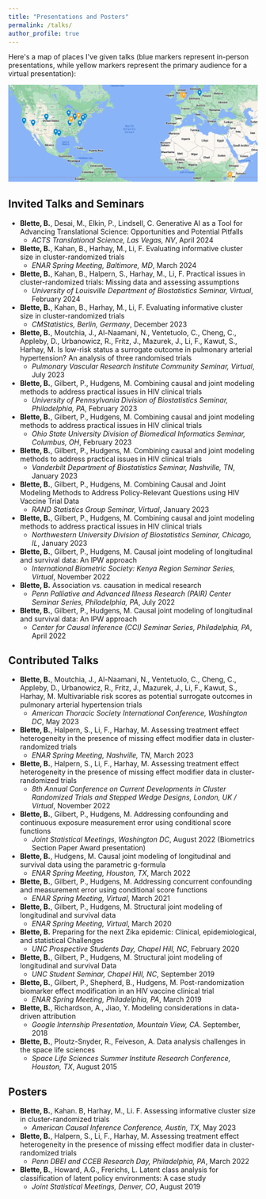 ```yaml
---
title: "Presentations and Posters"
permalink: /talks/
author_profile: true
---
```


Here's a map of places I've given talks (blue markers represent in-person presentations, while yellow markers represent the primary audience for a virtual presentation):

![](../images/TalkPlaces.png)

## Invited Talks and Seminars
- **Blette, B.**, Desai, M., Elkin, P., Lindsell, C. Generative AI as a Tool for Advancing Translational Science: Opportunities and Potential Pitfalls
  - *ACTS Translational Science, Las Vegas, NV*, April 2024
- **Blette, B.**, Kahan, B., Harhay, M., Li, F. Evaluating informative cluster size in cluster-randomized trials
  - *ENAR Spring Meeting, Baltimore, MD*, March 2024
- **Blette, B.**, Kahan, B., Halpern, S., Harhay, M., Li, F. Practical issues in cluster-randomized trials: Missing data and assessing assumptions
  - *University of Louisville Department of Biostatistics Seminar, Virtual*, February 2024
- **Blette, B.**, Kahan, B., Harhay, M., Li, F. Evaluating informative cluster size in cluster-randomized trials
  - *CMStatistics, Berlin, Germany*, December 2023
- **Blette, B.**, Moutchia, J., Al-Naamani, N., Ventetuolo, C., Cheng, C., Appleby, D., Urbanowicz, R., Fritz, J., Mazurek, J., Li, F., Kawut, S., Harhay, M. Is low-risk status a surrogate outcome in pulmonary arterial hypertension? An analysis of three randomised trials
  - *Pulmonary Vascular Research Institute Community Seminar, Virtual*, July 2023
- **Blette, B.**, Gilbert, P., Hudgens, M. Combining causal and joint modeling methods to address practical issues in HIV clinical trials
  - *University of Pennsylvania Division of Biostatistics Seminar, Philadelphia, PA*, February 2023
- **Blette, B.**, Gilbert, P., Hudgens, M. Combining causal and joint modeling methods to address practical issues in HIV clinical trials
  - *Ohio State University Division of Biomedical Informatics Seminar, Columbus, OH*, February 2023
- **Blette, B.**, Gilbert, P., Hudgens, M. Combining causal and joint modeling methods to address practical issues in HIV clinical trials
  - *Vanderbilt Department of Biostatistics Seminar, Nashville, TN*, January 2023
- **Blette, B.**, Gilbert, P., Hudgens, M. Combining Causal and Joint Modeling Methods to Address Policy-Relevant Questions using HIV Vaccine Trial Data
  - *RAND Statistics Group Seminar, Virtual*, January 2023
- **Blette, B.**, Gilbert, P., Hudgens, M. Combining causal and joint modeling methods to address practical issues in HIV clinical trials
  - *Northwestern University Division of Biostatistics Seminar, Chicago, IL*, January 2023
- **Blette, B.**, Gilbert, P., Hudgens, M. Causal joint modeling of longitudinal and survival data: An IPW approach
  - *International Biometric Society: Kenya Region Seminar Series, Virtual*, November 2022
- **Blette, B.** Association vs. causation in medical research
  - *Penn Palliative and Advanced Illness Research (PAIR) Center Seminar Series, Philadelphia, PA*, July 2022
- **Blette, B.**, Gilbert, P., Hudgens, M. Causal joint modeling of longitudinal and survival data: An IPW approach
  - *Center for Causal Inference (CCI) Seminar Series, Philadelphia, PA*, April 2022
    
## Contributed Talks
- **Blette, B.**, Moutchia, J., Al-Naamani, N., Ventetuolo, C., Cheng, C., Appleby, D., Urbanowicz, R., Fritz, J., Mazurek, J., Li, F., Kawut, S., Harhay, M. Multivariable risk scores as potential surrogate outcomes in pulmonary arterial hypertension trials
  - *American Thoracic Society International Conference, Washington DC*, May 2023
- **Blette, B.**, Halpern, S., Li, F., Harhay, M. Assessing treatment effect heterogeneity in the presence of missing effect modifier data in cluster-randomized trials
  - *ENAR Spring Meeting, Nashville, TN*, March 2023
- **Blette, B.**, Halpern, S., Li, F., Harhay, M. Assessing treatment effect heterogeneity in the presence of missing effect modifier data in cluster-randomized trials
  - *8th Annual Conference on Current Developments in Cluster Randomized Trials and Stepped Wedge Designs, London, UK / Virtual*, November 2022
- **Blette, B.**, Gilbert, P., Hudgens, M. Addressing confounding and continuous exposure measurement error using conditional score functions
  - *Joint Statistical Meetings, Washington DC*, August 2022 (Biometrics Section Paper Award presentation)
- **Blette, B.**, Hudgens, M. Causal joint modeling of longitudinal and survival data using the parametric g-formula
  - *ENAR Spring Meeting, Houston, TX*, March 2022
- **Blette, B.**, Gilbert, P., Hudgens, M. Addressing concurrent confounding and measurement error using conditional score functions
  - *ENAR Spring Meeting, Virtual*, March 2021
- **Blette, B.**, Gilbert, P., Hudgens, M. Structural joint modeling of longitudinal and survival data
  - *ENAR Spring Meeting, Virtual*, March 2020
- **Blette, B.** Preparing for the next Zika epidemic: Clinical, epidemiological, and statistical Challenges
  - *UNC Prospective Students Day, Chapel Hill, NC*, February 2020
- **Blette, B.**, Gilbert, P., Hudgens, M. Structural joint modeling of longitudinal and survival Data
  - *UNC Student Seminar, Chapel Hill, NC*, September 2019
- **Blette, B.**, Gilbert, P., Shepherd, B., Hudgens, M. Post-randomization biomarker effect modification in an HIV vaccine clinical trial
  - *ENAR Spring Meeting, Philadelphia, PA*, March 2019
- **Blette, B.**, Richardson, A., Jiao, Y. Modeling considerations in data-driven attribution
  - *Google Internship Presentation, Mountain View, CA*. September, 2018
- **Blette, B.**, Ploutz-Snyder, R., Feiveson, A. Data analysis challenges in the space life sciences
  - *Space Life Sciences Summer Institute Research Conference, Houston, TX*, August 2015

## Posters
- **Blette, B.**, Kahan. B, Harhay, M., Li. F. Assessing informative cluster size in cluster-randomized trials
  - *American Causal Inference Conference, Austin, TX*, May 2023
- **Blette, B.**, Halpern, S., Li, F., Harhay, M. Assessing treatment effect heterogeneity in the presence of missing effect modifier data in cluster-randomized trials
  - *Penn DBEI and CCEB Research Day, Philadelphia, PA*, March 2022
- **Blette, B.**, Howard, A.G., Frerichs, L. Latent class analysis for classification of latent policy environments: A case study
  - *Joint Statistical Meetings, Denver, CO*, August 2019
